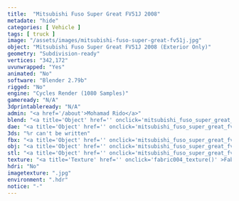 ```yaml
---
title:  "Mitsubishi Fuso Super Great FV51J 2008"
metadate: "hide"
categories: [ Vehicle ]
tags: [ truck ]
image: "/assets/images/mitsubishi-fuso-super-great-fv51j.jpg"
object: "Mitsubishi Fuso Super Great FV51J 2008 (Exterior Only)"
geometry: "Subdivision-ready"
vertices: "342,172"
uvunwrapped: "Yes"
animated: "No"
software: "Blender 2.79b"
rigged: "No"
engine: "Cycles Render (1080 Samples)"
gameready: "N/A"
3dprintableready: "N/A"
admin: "<a href='/about'>Mohamad Rido</a>"
blend: "<a title='Object' href='' onclick='mitsubishi_fuso_super_great_fv51j_blend()' >.zip 13.8 MB</a>"
dae: "<a title='Object' href='' onclick='mitsubishi_fuso_super_great_fv51j_dae()' >.zip 8.0 MB</a>"
3ds: "%r can't be written"
fbx: "<a title='Object' href='' onclick='mitsubishi_fuso_super_great_fv51j_fbx()' >.zip 12.1 MB</a>"
obj: "<a title='Object' href='' onclick='mitsubishi_fuso_super_great_fv51j_obj()' >.zip 7.4 MB</a>"
stl: "<a title='Object' href='' onclick='mitsubishi_fuso_super_great_fv51j_stl()' >.zip 12.1 MB</a>"
texture: "<a title='Texture' href='' onclick='fabric004_texture()' >Fabric004</a>"
hdri: "No"
imagetexture: ".jpg"
environment: ".hdr"
notice: "-"
---
```

